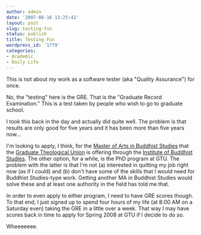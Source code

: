```yaml
---
author: admin
date: '2007-08-16 13:25:42'
layout: post
slug: testing-fun
status: publish
title: Testing Fun
wordpress_id: '1779'
categories:
- Academic
- Daily Life
---
```

This is not about my work as a software tester (aka "Quality Assurance") for once.

No, the "testing" here is the GRE. That is the "Graduate Record Examination." This is a test taken by people who wish to go to graduate school.

I took this back in the day and actually did quite well. The problem is that results are only good for five years and it has been more than five years now...

I'm looking to apply, I think, for the <a href="http://shin-ibs.edu/programs/degree.php">Master of Arts in Buddhist Studies</a> that the <a href="http://www.gtu.edu">Graduate Theological Union</a> is offering through the <a href="http://shin-ibs.edu">Institute of Buddhist Studies</a>. The other option, for a while, is the PhD program at GTU. The problem with the latter is that I'm not (a) interested in quitting my job right now (as if I could) and (b) don't have some of the skills that I would need for Buddhist Studies-type work. Getting another MA in Buddhist Studies would solve these and at least one authority in the field has told me that.

In order to even apply to either program, I need to have GRE scores though.  To that end, I just signed up to spend four hours of my life (at 8:00 AM on a Saturday even) taking the GRE in a little over a week. That way I may have scores back in time to apply for Spring 2008 at GTU if I decide to do so.

Wheeeeeee.
